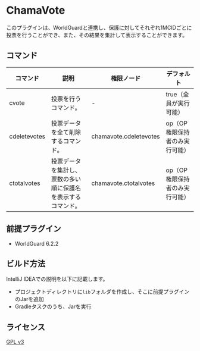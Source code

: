 # ChamaVote

このプラグインは、WorldGuardと連携し、保護に対してそれぞれ1MCIDごとに投票を行うことができ、また、その結果を集計して表示することができます。

## コマンド

| コマンド     | 説明                                                         | 権限ノード             | デフォルト                     | 
| ------------ | ------------------------------------------------------------ | ---------------------- | ------------------------------ | 
| cvote        | 投票を行うコマンド。                                         | -                      | true（全員が実行可能）         | 
| cdeletevotes | 投票データを全て削除するコマンド。                           | chamavote.cdeletevotes | op（OP権限保持者のみ実行可能） | 
| ctotalvotes  | 投票データを集計し、票数の多い順に保護名を表示するコマンド。 | chamavote.ctotalvotes  | op（OP権限保持者のみ実行可能） | 

## 前提プラグイン

* WorldGuard 6.2.2

## ビルド方法

IntelliJ IDEAでの説明を以下に記載します。

* プロジェクトディレクトリに`lib`フォルダを作成し、そこに前提プラグインのJarを追加
* Gradleタスクのうち、Jarを実行

## ライセンス

[GPL v3](LICENSE)
